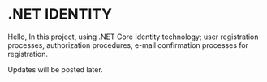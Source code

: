 # .NET IDENTITY

Hello,
In this project, using .NET Core Identity technology; 
user registration processes,
authorization procedures, 
e-mail confirmation processes for registration. 

Updates will be posted later.
